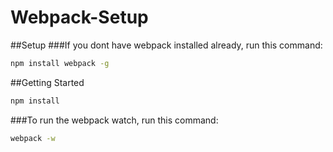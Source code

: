 # Webpack-Setup

##Setup
###If you dont have webpack installed already, run this command:

```sh
npm install webpack -g
```

##Getting Started

```sh
npm install
```

###To run the webpack watch, run this command:

```sh
webpack -w
```
